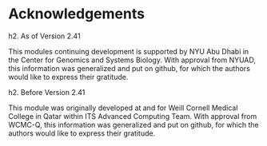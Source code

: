 # Acknowledgements

h2. As of Version 2.41

This modules continuing development is supported by NYU Abu Dhabi in the Center
for Genomics and Systems Biology. With approval from NYUAD, this information
was generalized and put on github, for which the authors would like to
express their gratitude.

h2. Before Version 2.41

This module was originally developed at and for Weill Cornell Medical College
in Qatar within ITS Advanced Computing Team. With approval from WCMC-Q, this
information was generalized and put on github, for which the authors would like
to express their gratitude.
